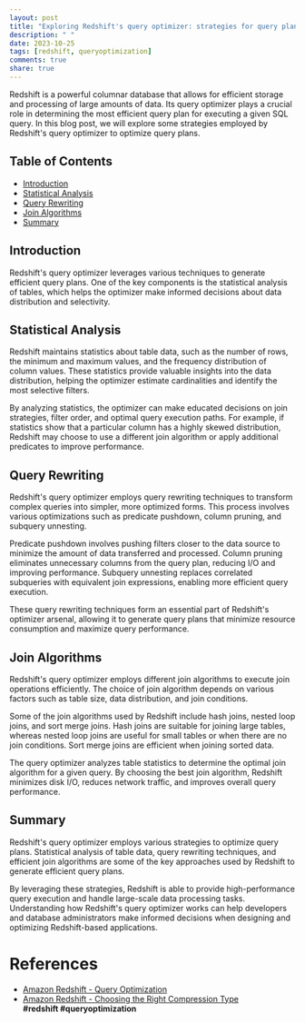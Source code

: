 ```yaml
---
layout: post
title: "Exploring Redshift's query optimizer: strategies for query plan optimization."
description: " "
date: 2023-10-25
tags: [redshift, queryoptimization]
comments: true
share: true
---
```


Redshift is a powerful columnar database that allows for efficient storage and processing of large amounts of data. Its query optimizer plays a crucial role in determining the most efficient query plan for executing a given SQL query. In this blog post, we will explore some strategies employed by Redshift's query optimizer to optimize query plans.

## Table of Contents
- [Introduction](#introduction)
- [Statistical Analysis](#statistical-analysis)
- [Query Rewriting](#query-rewriting)
- [Join Algorithms](#join-algorithms)
- [Summary](#summary)

## Introduction<a name="introduction"></a>

Redshift's query optimizer leverages various techniques to generate efficient query plans. One of the key components is the statistical analysis of tables, which helps the optimizer make informed decisions about data distribution and selectivity.

## Statistical Analysis<a name="statistical-analysis"></a>

Redshift maintains statistics about table data, such as the number of rows, the minimum and maximum values, and the frequency distribution of column values. These statistics provide valuable insights into the data distribution, helping the optimizer estimate cardinalities and identify the most selective filters.

By analyzing statistics, the optimizer can make educated decisions on join strategies, filter order, and optimal query execution paths. For example, if statistics show that a particular column has a highly skewed distribution, Redshift may choose to use a different join algorithm or apply additional predicates to improve performance.

## Query Rewriting<a name="query-rewriting"></a>

Redshift's query optimizer employs query rewriting techniques to transform complex queries into simpler, more optimized forms. This process involves various optimizations such as predicate pushdown, column pruning, and subquery unnesting.

Predicate pushdown involves pushing filters closer to the data source to minimize the amount of data transferred and processed. Column pruning eliminates unnecessary columns from the query plan, reducing I/O and improving performance. Subquery unnesting replaces correlated subqueries with equivalent join expressions, enabling more efficient query execution.

These query rewriting techniques form an essential part of Redshift's optimizer arsenal, allowing it to generate query plans that minimize resource consumption and maximize query performance.

## Join Algorithms<a name="join-algorithms"></a>

Redshift's query optimizer employs different join algorithms to execute join operations efficiently. The choice of join algorithm depends on various factors such as table size, data distribution, and join conditions.

Some of the join algorithms used by Redshift include hash joins, nested loop joins, and sort merge joins. Hash joins are suitable for joining large tables, whereas nested loop joins are useful for small tables or when there are no join conditions. Sort merge joins are efficient when joining sorted data.

The query optimizer analyzes table statistics to determine the optimal join algorithm for a given query. By choosing the best join algorithm, Redshift minimizes disk I/O, reduces network traffic, and improves overall query performance.

## Summary<a name="summary"></a>

Redshift's query optimizer employs various strategies to optimize query plans. Statistical analysis of table data, query rewriting techniques, and efficient join algorithms are some of the key approaches used by Redshift to generate efficient query plans.

By leveraging these strategies, Redshift is able to provide high-performance query execution and handle large-scale data processing tasks. Understanding how Redshift's query optimizer works can help developers and database administrators make informed decisions when designing and optimizing Redshift-based applications.

# References
- [Amazon Redshift - Query Optimization](https://docs.aws.amazon.com/redshift/latest/dg/querying-optimization.html)
- [Amazon Redshift - Choosing the Right Compression Type](https://docs.aws.amazon.com/redshift/latest/dg/c_Compression_encodings.html)  
**#redshift #queryoptimization**